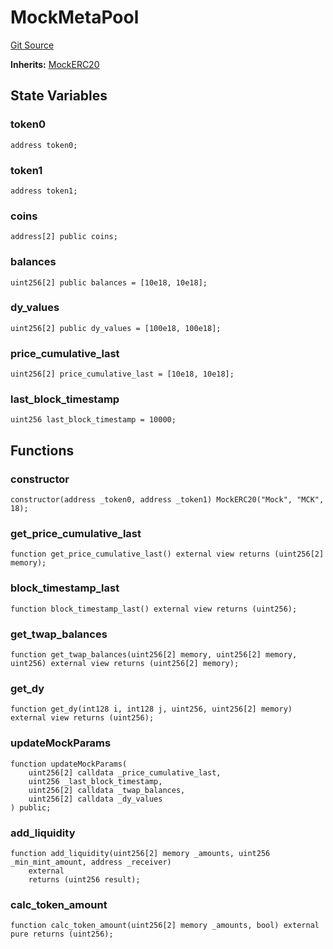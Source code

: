 # MockMetaPool
[Git Source](https://github.com/ubiquity/ubiquity-dollar/blob/edf5f533467baa5ab7defe2b4b5180fa47724cdb/src/dollar/mocks/MockMetaPool.sol)

**Inherits:**
[MockERC20](/src/dollar/mocks/MockERC20.sol/contract.MockERC20.md)


## State Variables
### token0

```solidity
address token0;
```


### token1

```solidity
address token1;
```


### coins

```solidity
address[2] public coins;
```


### balances

```solidity
uint256[2] public balances = [10e18, 10e18];
```


### dy_values

```solidity
uint256[2] public dy_values = [100e18, 100e18];
```


### price_cumulative_last

```solidity
uint256[2] price_cumulative_last = [10e18, 10e18];
```


### last_block_timestamp

```solidity
uint256 last_block_timestamp = 10000;
```


## Functions
### constructor


```solidity
constructor(address _token0, address _token1) MockERC20("Mock", "MCK", 18);
```

### get_price_cumulative_last


```solidity
function get_price_cumulative_last() external view returns (uint256[2] memory);
```

### block_timestamp_last


```solidity
function block_timestamp_last() external view returns (uint256);
```

### get_twap_balances


```solidity
function get_twap_balances(uint256[2] memory, uint256[2] memory, uint256) external view returns (uint256[2] memory);
```

### get_dy


```solidity
function get_dy(int128 i, int128 j, uint256, uint256[2] memory) external view returns (uint256);
```

### updateMockParams


```solidity
function updateMockParams(
    uint256[2] calldata _price_cumulative_last,
    uint256 _last_block_timestamp,
    uint256[2] calldata _twap_balances,
    uint256[2] calldata _dy_values
) public;
```

### add_liquidity


```solidity
function add_liquidity(uint256[2] memory _amounts, uint256 _min_mint_amount, address _receiver)
    external
    returns (uint256 result);
```

### calc_token_amount


```solidity
function calc_token_amount(uint256[2] memory _amounts, bool) external pure returns (uint256);
```

